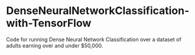 # DenseNeuralNetworkClassification-with-TensorFlow
Code for running Dense Neural Network Classification over a dataset of adults earning over and under $50,000.
